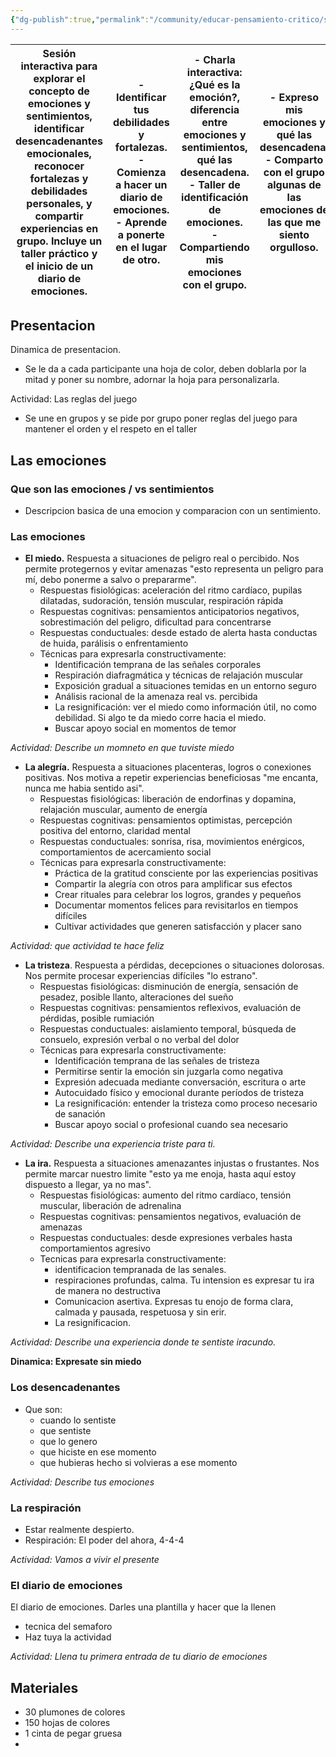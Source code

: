 ```yaml
---
{"dg-publish":true,"permalink":"/community/educar-pensamiento-critico/skeleton-reconocimiento-de-emociones/","created":"2025-04-02T09:10","updated":"2025-04-02T11:24"}
---
```


| Sesión interactiva para explorar el concepto de emociones y sentimientos, identificar desencadenantes emocionales, reconocer fortalezas y debilidades personales, y compartir experiencias en grupo. Incluye un taller práctico y el inicio de un diario de emociones. | - Identificar tus debilidades y fortalezas. <br> - Comienza a hacer un diario de emociones. <br> - Aprende a ponerte en el lugar de otro. | - Charla interactiva: ¿Qué es la emoción?, diferencia entre emociones y sentimientos, qué las desencadena. <br> - Taller de identificación de emociones. <br> - Compartiendo mis emociones con el grupo. | - Expreso mis emociones y qué las desencadena. <br> - Comparto con el grupo algunas de las emociones de las que me siento orgulloso. |
| ---------------------------------------------------------------------------------------------------------------------------------------------------------------------------------------------------------------------------------------------------------------------- | ----------------------------------------------------------------------------------------------------------------------------------------- | -------------------------------------------------------------------------------------------------------------------------------------------------------------------------------------------------------- | ------------------------------------------------------------------------------------------------------------------------------------ |

## Presentacion
Dinamica de presentacion.
- Se le da a cada participante una hoja de color, deben doblarla por la mitad y poner su nombre, adornar la hoja para personalizarla.

Actividad: Las reglas del juego
- Se une en grupos y se pide por grupo poner reglas del juego para mantener el orden y el respeto en el taller
## Las emociones
### Que son las emociones / vs sentimientos
- Descripcion basica de una emocion y comparacion con un sentimiento.
### Las emociones
- **El miedo.** Respuesta a situaciones de peligro real o percibido. Nos permite protegernos y evitar amenazas "esto representa un peligro para mí, debo ponerme a salvo o prepararme".
  - Respuestas fisiológicas: aceleración del ritmo cardíaco, pupilas dilatadas, sudoración, tensión muscular, respiración rápida
  - Respuestas cognitivas: pensamientos anticipatorios negativos, sobrestimación del peligro, dificultad para concentrarse
  - Respuestas conductuales: desde estado de alerta hasta conductas de huida, parálisis o enfrentamiento
  - Técnicas para expresarla constructivamente:
    - Identificación temprana de las señales corporales
    - Respiración diafragmática y técnicas de relajación muscular
    - Exposición gradual a situaciones temidas en un entorno seguro
    - Análisis racional de la amenaza real vs. percibida
    - La resignificación: ver el miedo como información útil, no como debilidad. Si algo te da miedo corre hacia el miedo.
    - Buscar apoyo social en momentos de temor

*Actividad: Describe un momneto en que tuviste miedo*

- **La alegría.** Respuesta a situaciones placenteras, logros o conexiones positivas. Nos motiva a repetir experiencias beneficiosas "me encanta, nunca me habia sentido asi".
  - Respuestas fisiológicas: liberación de endorfinas y dopamina, relajación muscular, aumento de energía
  - Respuestas cognitivas: pensamientos optimistas, percepción positiva del entorno, claridad mental
  - Respuestas conductuales: sonrisa, risa, movimientos enérgicos, comportamientos de acercamiento social
  - Técnicas para expresarla constructivamente:
    - Práctica de la gratitud consciente por las experiencias positivas
    - Compartir la alegría con otros para amplificar sus efectos
    - Crear rituales para celebrar los logros, grandes y pequeños
    - Documentar momentos felices para revisitarlos en tiempos difíciles
    - Cultivar actividades que generen satisfacción y placer sano

*Actividad: que actividad te hace feliz*

- **La tristeza**. Respuesta a pérdidas, decepciones o situaciones dolorosas. Nos permite procesar experiencias difíciles "lo estrano".
  - Respuestas fisiológicas: disminución de energía, sensación de pesadez, posible llanto, alteraciones del sueño
  - Respuestas cognitivas: pensamientos reflexivos, evaluación de pérdidas, posible rumiación
  - Respuestas conductuales: aislamiento temporal, búsqueda de consuelo, expresión verbal o no verbal del dolor
  - Técnicas para expresarla constructivamente:
    - Identificación temprana de las señales de tristeza
    - Permitirse sentir la emoción sin juzgarla como negativa
    - Expresión adecuada mediante conversación, escritura o arte
    - Autocuidado físico y emocional durante períodos de tristeza
    - La resignificación: entender la tristeza como proceso necesario de sanación
    - Buscar apoyo social o profesional cuando sea necesario

*Actividad: Describe una experiencia triste para ti.*

- **La ira.** Respuesta a situaciones amenazantes injustas o frustantes. Nos permite marcar nuestro limite "esto ya me enoja, hasta aquí estoy dispuesto a llegar, ya no mas".
	- Respuestas fisiológicas: aumento del ritmo cardíaco, tensión muscular, liberación de adrenalina
	- Respuestas cognitivas: pensamientos negativos, evaluación de amenazas
	- Respuestas conductuales: desde expresiones verbales hasta comportamientos agresivo
	- Tecnicas para expresarla constructivamente:
		- identificacion tempranada de las senales.
		- respiraciones profundas, calma. Tu intension es expresar tu ira de manera no destructiva
		- Comunicacion asertiva. Expresas tu enojo de forma clara, calmada y pausada, respetuosa y sin erir. 
		- La resignificacion.

*Actividad: Describe una experiencia donde te sentiste iracundo.*

**Dinamica: Expresate sin miedo**

### Los desencadenantes
- Que son: 
	- cuando lo sentiste
	- que sentiste
	- que lo genero
	- que hiciste en ese momento
	- que hubieras hecho si volvieras a ese momento

*Actividad: Describe tus emociones*
### La respiración
- Estar realmente despierto.
- Respiración: El poder del ahora, 4-4-4

*Actividad: Vamos a vivir el presente*
### El diario de emociones
El diario de emociones. Darles una plantilla y hacer que la llenen
- tecnica del semaforo
- Haz tuya la actividad

*Actividad: Llena tu primera entrada de tu diario de emociones*

## Materiales
- 30 plumones de colores
- 150 hojas de colores
- 1 cinta de pegar gruesa
- 